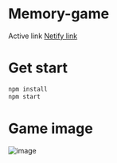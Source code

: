 # Memory-game
Active link  <a href="https://64a6b7ca2be2da2507f6d4e8--aesthetic-lolly-6522ce.netlify.app/">Netify link </a> 


# Get start 
```sh
npm install
npm start
```

# Game image
![image](https://github.com/dmitiry7444/memory-game/assets/110829675/0daa16d3-c650-4de2-ac77-f1a0230d5ac1)
